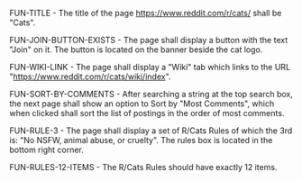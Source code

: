 FUN-TITLE - The title of the page https://www.reddit.com/r/cats/ shall be "Cats".

FUN-JOIN-BUTTON-EXISTS - The page shall display a button with the text "Join" on it. The button is located on the banner beside the cat logo.

FUN-WIKI-LINK - The page shall display a "Wiki" tab which links to the URL
"https://www.reddit.com/r/cats/wiki/index".

FUN-SORT-BY-COMMENTS - After searching a string at the top search box, the next page shall show an option to Sort by "Most Comments", which when clicked shall sort the list of postings in the order of most comments.

FUN-RULE-3 - The page shall display a set of R/Cats Rules of which the 3rd is: "No NSFW, animal abuse, or cruelty".  The rules box is located in the bottom right corner.

FUN-RULES-12-ITEMS - The R/Cats Rules should have exactly 12 items.
